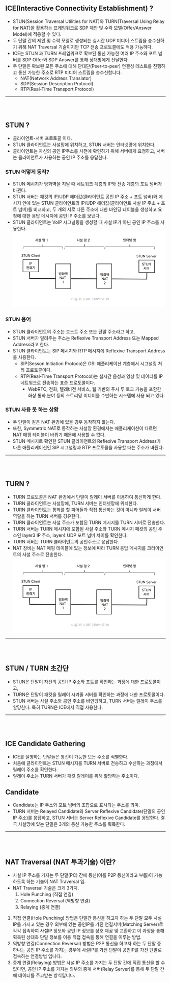 ## ICE(Interactive Connectivity Establishment) ?

- STUN(Session Traversal Utilities for NAT)와 TURN(Traversal Using Relay for NAT)을 활용하는 프레임워크로
  SDP 제안 및 수락 모델(Offer/Answer Model)에 적용할 수 있다.
- 두 단말 간의 제안 및 수락 모델로 생성되는 실시간 UDP 미디어 스트림을 송수신하기 위해 NAT Traversal 기술이지만
  TCP 전송 프로토콜에도 적용 가능하다.
- ICE는 STUN 과 TURN 프레임워크로 확보된 통신 가능한 여러 IP 주소와 포트 넘버를 SDP Offer와 SDP Answer를 통해 상대방에게 전달한다.
- 두 단말은 확보된 모든 주소에 대해 단대단(Peer-to-peer) 연결성 테스트를 진행하고 통신 가능한 주소로 RTP 미디어 스트림을 송수신합니다.
  - NAT(Network Address Translator)
  - SDP(Session Description Protocol)
  - RTP(Real-Time Transport Protocol)

---

<br/>
<br/>

## STUN ?

- 클라이언트-서버 프로토콜 이다.
- STUN 클라이언트는 사설망에 위치하고, STUN 서버는 인터넷망에 위치한다.
- 클라이언트는 자신의 공인 IP주소를 사전에 확인하기 위해 서버에게 요청하고,
  서버는 클라이언트가 사용하는 공인 IP 주소를 응답한다.

### STUN 어떻게 동작?

- STUN 메시지가 방화벽을 지날 때 네트워크 계층의 IP와 전송 계층의 포트 넘버가 바뀐다.
- STUN 서버는 패킷의 IP/UDP 헤더값(클라이언트 공인 IP 주소 + 포트 넘버)와
  메시지 안에 있는 STUN 클라이언트의 IP/UDP 헤더값(클라이언트 사설 IP 주소 + 포트 넘버)를 비교하고,
  두 개의 서로 다른 주소에 대한 바인딩 테이블을 생성하고 요청에 대한 응답 메시지에 공인 IP 주소를 보낸다.
- STUN 클라이언트는 VoIP 시그널링을 생성할 때 사설 IP가 아닌 공인 IP 주소를 사용한다.
  ![STUN](../images/STUN.png)

### STUN 용어

- STUN 클라이언트의 주소는 호스트 주소 또는 단말 주소라고 하고,
- STUN 서버가 알려주는 주소는 Reflexive Transport Address 또는 Mapped Address라고 한다.
- STUN 클라이언트는 SIP 메시지와 RTP 메시지에 Reflexive Transport Address를 사용한다.
  - SIP(Sesson Initiation Protoco)은 OSI 애플리케이션 계층에서 시그널링 처리 프로토콜이다.
  - RTP(Real-Time Transport Protocol)는 실시간 음성과 영상 및 데이터를 IP 네트워크로 전송하는 표준 프로토콜이다.
    - WebRTC, 전화, 텔레비전 서비스, 웹 기반의 푸시 투 토크 기능을 포함한 화상 통화 분야 등의 스트리밍 미디어를 수반하는 시스템에 사용 되고 있다.

### STUN 사용 못 하는 상황

- 두 단말이 같은 NAT 환경에 있을 경우 동작하지 않는다.
- 또한, Symmetric NAT로 동작하는 사설망 환경에서는 애플리케이션이 다르면 NAT 매핑 테이블이 바뀌기 때문에 사용할 수 없다.
- STUN 메시지로 확인한 STUN 클라이언트의 Reflexive Transport Address가 다른 애플리케이션인 SIP 시그널링과 RTP 프로토콜을 사용할 때는 주소가 바뀐다.

---

<br/>
<br/>

## TURN ?

- TURN 프로토콜은 NAT 환경에서 단말이 릴레이 서버를 이용하여 통신하게 한다.
- TURN 클라이언트는 사설망에, TURN 서버는 인터넷망에 위치한다.
- TURN 클라이언트는 통화를 할 피어들과 직접 통신하는 것이 아니라 릴레이 서버 역할을 하는 TURN 서버를 경유한다.
- TURN 클라이언트는 사설 주소가 포함된 TURN 메시지를 TURN 서버로 전송한다.
- TURN 서버는 TURN 메시지에 포함된 사설 주소와 TURN 메시지 패킷의 공인 주소인 layer3 IP 주소, layer4 UDP 포트 넘버 차이를 확인한다.
- TURN 서버는 TURN 클라이언트의 공인주소로 응답한다.
- NAT 장비는 NAT 매핑 테이블에 있는 정보에 따라 TURN 응답 메시지를 크라이언트의 사설 주소로 전송한다.
  ![STUN](../images/STUN.png)

---

<br/>
<br/>

## STUN / TURN 초간단

- STUN은 단말이 자신의 공인 IP 주소와 포트를 확인하는 과정에 대한 프로토콜이고,
- TURN은 단말이 패킷을 릴레이 시켜줄 서버를 확인하는 과정에 대한 프로토콜이다.
- STUN 서버는 사설 주소와 공인 주소를 바인딩하고, TURN 서버는 릴레이 주소를 할당한다.
  특히 TURN은 ICE에서 직접 사용한다.

---

<br/>
<br/>

## ICE Candidate Gathering

- ICE를 실행하는 단말들은 통신이 가능한 모든 주소를 식별한다.
- 처음에 클라이언트는 STUN 메시지를 TURN 서버로 전송하고 수신하는 과정에서 릴레이 주소를 확인한다.
- 릴레이 주소는 TURN 서버가 패킷 릴레이를 위해 할당하는 주소이다.

## Candidate

- Candidate는 IP 주소와 포트 넘버의 조합으로 표시되는 주소를 의미.
- TURN 서버는 Relayed Candidate와 Server Reflexive Candidate(단말의 공인 IP 주소)를 응답하고,
  STUN 서버는 Server Reflexive Candidate를 응답한다.
  결국 사설망에 있는 단말은 3개의 통신 가능한 주소를 획득한다.

---

<br/>
<br/>

## NAT Traversal (NAT 투과기술) 이란?

- 사설 IP 주소를 가지는 두 단말(PC) 간에 통신(이를 P2P 통신이라고 부름)이 가능하도록 하는 기술이 NAT Traversal 임.
- NAT Traversal 기술은 크게 3가지.
  1. Hole Punching (직접 연결)
  2. Connection Reversal (역방향 연결)
  3. Relaying (중계 연결)

1. 직접 연결(Hole Punching) 방법은 단말간 통신을 하고자 하는 두 단말 모두 사설IP를 가지고 있는 경우
   외부에 있는 공인IP를 가진 연결서버(Matching Server)로 각각 접속하여 사설IP 정보와 공인 IP 정보를
   상호 제공 및 교환하고 이 과정을 통해 획득된 상대측 단말 정보를 이용 직접 접속을 통해 연결을 이루는 방법.
2. 역방향 연결(Connection Reversal) 방법은 P2P 통신을 하고자 하는 두 단말 중 하나는 공인 IP 주소를 가지는 경우에
   사설IP를 가진 단말이 공인IP를 가진 단말로 접속하는 연결방법 입니다.
3. 중계 연결(Relaying) 방법은 사설 IP 주소를 가지는 두 단말 간에 직접 통신을 할 수 없다면,
   공인 IP 주소를 가지는 외부의 중계 서버(Relay Server)를 통해 두 단말 간에 데이터를 주고받는 방식입니다.
